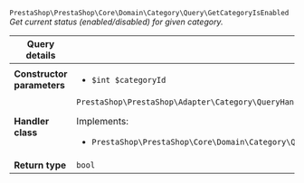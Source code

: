 `PrestaShop\PrestaShop\Core\Domain\Category\Query\GetCategoryIsEnabled`
_Get current status (enabled/disabled) for given category._

| Query details              |    |
| -------------------------- | -- |
| **Constructor parameters** | <ul> <li>`$int $categoryId`</li> </ul> |
| **Handler class**          | `PrestaShop\PrestaShop\Adapter\Category\QueryHandler\GetCategoryIsEnabledHandler`  <p> Implements: </p> <ul>  <li>`PrestaShop\PrestaShop\Core\Domain\Category\QueryHandler\GetCategoryIsEnabledHandlerInterface`</li>  |
| **Return type** |  `bool`  |
